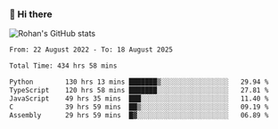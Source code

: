 ### 👋 Hi there 

<!--
**rohznmdev/rohznmdev** is a ✨ _special_ ✨ repository because its `README.md` (this file) appears on your GitHub profile.

Here are some ideas to get you started:

- 🔭 I’m currently working on ...
- 🌱 I’m currently learning Ruby and Ruby on Rails
- 👯 I’m looking to collaborate on ...
- 🤔 I’m looking for help with ...
- 💬 Ask me about ...
- 📫 How to reach me: ...
- 😄 Pronouns: ...
- ⚡ Fun fact: ...
-->
![Rohan's GitHub stats](https://github-readme-stats.vercel.app/api?username=rohznmdev&theme=dark&show_icons=true)

<!--START_SECTION:waka-->

```txt
From: 22 August 2022 - To: 18 August 2025

Total Time: 434 hrs 58 mins

Python        130 hrs 13 mins ███████▒░░░░░░░░░░░░░░░░░   29.94 %
TypeScript    120 hrs 58 mins ███████░░░░░░░░░░░░░░░░░░   27.81 %
JavaScript    49 hrs 35 mins  ███░░░░░░░░░░░░░░░░░░░░░░   11.40 %
C             39 hrs 59 mins  ██▒░░░░░░░░░░░░░░░░░░░░░░   09.19 %
Assembly      29 hrs 59 mins  █▓░░░░░░░░░░░░░░░░░░░░░░░   06.89 %
```

<!--END_SECTION:waka-->
